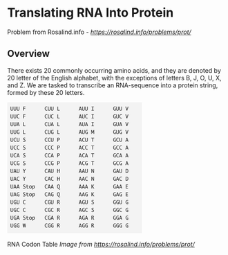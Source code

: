 # Translating RNA Into Protein
Problem from Rosalind.info - *https://rosalind.info/problems/prot/*

## Overview
There exists 20 commonly occurring amino acids, and they are denoted by 20 letter of the English alphabet, with the exceptions of letters B, J, O, U, X, and Z. We are tasked to transcribe an RNA-sequence into a protein string, formed by these 20 letters.

![RNA Codon Table to transcribe mRNA string to amino acids](/imgs/img-1.png)

RNA Codon Table *Image from https://rosalind.info/problems/prot/*

